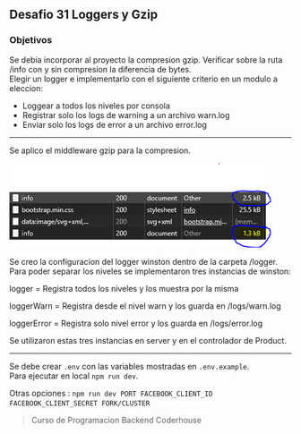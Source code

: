 ## Desafio 31 Loggers y Gzip

### Objetivos

Se debia incorporar al proyecto la compresion gzip.
Verificar sobre la ruta /info con y sin compresion la diferencia de bytes.  
Elegir un logger e implementarlo con el siguiente criterio en un modulo a eleccion:

- Loggear a todos los niveles por consola
- Registrar solo los logs de warning a un archivo warn.log
- Enviar solo los logs de error a un archivo error.log

---

Se aplico el middleware gzip para la compresion.

![Screenshot](diferencia.png)

Se creo la configuracion del logger winston dentro de la carpeta /logger.  
Para poder separar los niveles se implementaron tres instancias de winston:

logger = Registra todos los niveles y los muestra por la misma

loggerWarn = Registra desde el nivel warn y los guarda en /logs/warn.log

loggerError = Registra solo nivel error y los guarda en /logs/error.log

Se utilizaron estas tres instancias en server y en el controlador de Product.

---

Se debe crear `.env` con las variables mostradas en `.env.example`.  
Para ejecutar en local `npm run dev`.

Otras opciones : `npm run dev PORT FACEBOOK_CLIENT_ID FACEBOOK_CLIENT_SECRET FORK/CLUSTER`

> Curso de Programacion Backend Coderhouse
